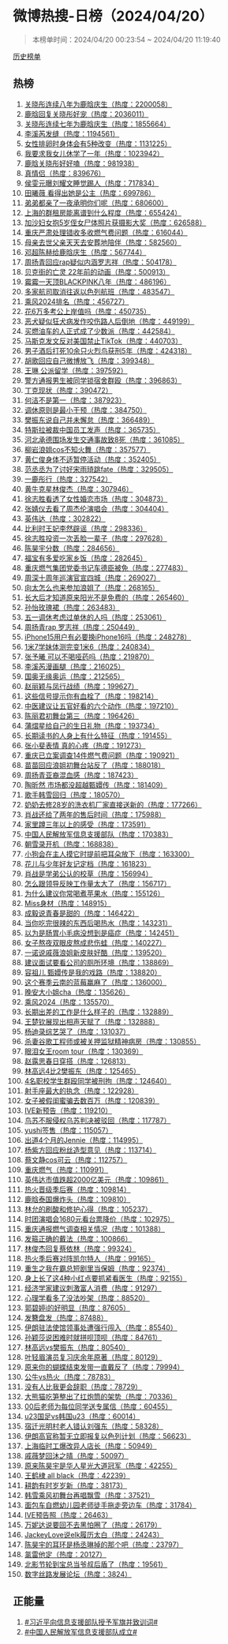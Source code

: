 <h1>
微博热搜-日榜（2024/04/20）
</h1>
<blockquote>
<p>
本榜单时间：2024/04/20 00:23:54 ~ 2024/04/20 11:19:40
</p>
</blockquote>
<p>
<a href="https://github.com/daifee/weibo-hot-search/tree/main/archives/daily">历史榜单</a>
</p>
<h2>
热榜
</h2>
<ol>

<li>
<a href="https://s.weibo.com/weibo?q=%23%E5%85%B3%E6%99%93%E5%BD%A4%E8%BF%9E%E7%BB%AD%E5%85%AB%E5%B9%B4%E4%B8%BA%E9%B9%BF%E6%99%97%E5%BA%86%E7%94%9F%23" target="weibo">
关晓彤连续八年为鹿晗庆生（热度：2200058）
</a>
</li>

<li>
<a href="https://s.weibo.com/weibo?q=%23%E9%B9%BF%E6%99%97%E5%9B%9E%E5%A4%8D%E5%85%B3%E6%99%93%E5%BD%A4%E5%A5%BD%E5%AE%A0%23" target="weibo">
鹿晗回复关晓彤好宠（热度：2036011）
</a>
</li>

<li>
<a href="https://s.weibo.com/weibo?q=%23%E5%85%B3%E6%99%93%E5%BD%A4%E8%BF%9E%E7%BB%AD%E4%B8%83%E5%B9%B4%E4%B8%BA%E9%B9%BF%E6%99%97%E5%BA%86%E7%94%9F%23" target="weibo">
关晓彤连续七年为鹿晗庆生（热度：1855664）
</a>
</li>

<li>
<a href="https://s.weibo.com/weibo?q=%23%E6%9D%8E%E6%BA%AA%E8%8A%AE%E5%8F%91%E7%BC%9D%23" target="weibo">
李溪芮发缝（热度：1194561）
</a>
</li>

<li>
<a href="https://s.weibo.com/weibo?q=%23%E5%A5%B3%E6%80%A7%E6%8E%92%E5%8D%B5%E6%97%B6%E8%BA%AB%E4%BD%93%E4%BC%9A%E6%9C%895%E7%A7%8D%E6%94%B9%E5%8F%98%23" target="weibo">
女性排卵时身体会有5种改变（热度：1131225）
</a>
</li>

<li>
<a href="https://s.weibo.com/weibo?q=%23%E6%88%91%E8%A6%81%E6%B1%82%E6%88%91%E5%A5%B3%E5%84%BF%E4%BC%91%E5%AD%A6%E4%BA%86%E4%B8%80%E5%B9%B4%23" target="weibo">
我要求我女儿休学了一年（热度：1023942）
</a>
</li>

<li>
<a href="https://s.weibo.com/weibo?q=%23%E9%B9%BF%E6%99%97%E5%85%B3%E6%99%93%E5%BD%A4%E5%A5%BD%E5%A5%BD%E5%97%91%23" target="weibo">
鹿晗关晓彤好好嗑（热度：981938）
</a>
</li>

<li>
<a href="https://s.weibo.com/weibo?q=%23%E7%9C%9F%E6%83%85%E4%BE%A3%23" target="weibo">
真情侣（热度：839676）
</a>
</li>

<li>
<a href="https://s.weibo.com/weibo?q=%23%E4%BE%AF%E9%9B%AF%E5%85%83%E6%9B%9D%E5%88%98%E8%80%80%E6%96%87%E7%9D%A1%E8%A7%89%E8%B8%A2%E4%BA%BA%23" target="weibo">
侯雯元曝刘耀文睡觉踢人（热度：717834）
</a>
</li>

<li>
<a href="https://s.weibo.com/weibo?q=%23%E7%94%B0%E6%9B%A6%E8%96%87%20%E7%9C%8B%E5%BE%97%E5%87%BA%E5%A5%B9%E6%98%AF%E5%85%AC%E4%B8%BB%23" target="weibo">
田曦薇 看得出她是公主（热度：699786）
</a>
</li>

<li>
<a href="https://s.weibo.com/weibo?q=%23%E5%BC%9F%E5%BC%9F%E9%83%BD%E4%BA%B2%E4%BA%86%E4%B8%80%E5%A4%9C%E6%89%BF%E6%98%8E%E4%BD%A0%E4%BB%AC%E5%91%A2%23" target="weibo">
弟弟都亲了一夜承明你们呢（热度：680600）
</a>
</li>

<li>
<a href="https://s.weibo.com/weibo?q=%23%E4%B8%8A%E6%B5%B7%E7%9A%84%E7%BE%A4%E7%A7%9F%E6%88%BF%E8%83%BD%E7%A6%BB%E8%B0%B1%E5%88%B0%E4%BB%80%E4%B9%88%E7%A8%8B%E5%BA%A6%23" target="weibo">
上海的群租房能离谱到什么程度（热度：655424）
</a>
</li>

<li>
<a href="https://s.weibo.com/weibo?q=%23%E5%8A%A0%E6%B2%99%E5%A6%87%E5%A5%B3%E6%8A%B15%E5%B2%81%E4%BE%84%E5%A5%B3%E5%B0%B8%E4%BD%93%E7%85%A7%E7%89%87%E8%8E%B7%E6%91%84%E5%BD%B1%E5%A4%A7%E5%A5%96%23" target="weibo">
加沙妇女抱5岁侄女尸体照片获摄影大奖（热度：626588）
</a>
</li>

<li>
<a href="https://s.weibo.com/weibo?q=%23%E9%87%8D%E5%BA%86%E4%B8%A5%E8%82%83%E5%A4%84%E7%90%86%E9%94%99%E6%94%B6%E5%A4%9A%E6%94%B6%E7%87%83%E6%B0%94%E8%B4%B9%E9%97%AE%E9%A2%98%23" target="weibo">
重庆严肃处理错收多收燃气费问题（热度：616044）
</a>
</li>

<li>
<a href="https://s.weibo.com/weibo?q=%23%E6%AF%8D%E4%BA%B2%E5%8E%BB%E4%B8%96%E7%88%B6%E4%BA%B2%E5%A4%A9%E5%A4%A9%E5%8E%BB%E5%AE%89%E8%91%AC%E5%9C%B0%E9%99%AA%E4%BC%B4%23" target="weibo">
母亲去世父亲天天去安葬地陪伴（热度：582560）
</a>
</li>

<li>
<a href="https://s.weibo.com/weibo?q=%23%E9%82%93%E8%B6%85%E9%99%88%E8%B5%AB%E7%BB%99%E9%B9%BF%E6%99%97%E5%BA%86%E7%94%9F%23" target="weibo">
邓超陈赫给鹿晗庆生（热度：567744）
</a>
</li>

<li>
<a href="https://s.weibo.com/weibo?q=%23%E5%91%A8%E6%89%AC%E9%9D%92%E5%9B%9E%E5%BA%94rap%E7%96%91%E4%BC%BC%E5%86%85%E6%B6%B5%E7%BD%97%E5%BF%97%E7%A5%A5%23" target="weibo">
周扬青回应rap疑似内涵罗志祥（热度：504178）
</a>
</li>

<li>
<a href="https://s.weibo.com/weibo?q=%23%E8%B4%9D%E5%85%8B%E8%A1%97%E7%9A%84%E4%BA%A1%E7%81%B5%2022%E5%B9%B4%E5%89%8D%E7%9A%84%E5%8A%A8%E7%94%BB%23" target="weibo">
贝克街的亡灵 22年前的动画（热度：500913）
</a>
</li>

<li>
<a href="https://s.weibo.com/weibo?q=%23%E9%9C%89%E9%9C%89%E4%B8%80%E5%A4%A9%E9%A1%B6BLACKPINK%E5%85%AB%E5%B9%B4%23" target="weibo">
霉霉一天顶BLACKPINK八年（热度：486196）
</a>
</li>

<li>
<a href="https://s.weibo.com/weibo?q=%23%E5%A4%9A%E5%AE%B6%E8%88%AA%E5%8F%B8%E5%8F%96%E6%B6%88%E5%BE%80%E8%BF%94%E4%BB%A5%E8%89%B2%E5%88%97%E8%88%AA%E7%8F%AD%23" target="weibo">
多家航司取消往返以色列航班（热度：483547）
</a>
</li>

<li>
<a href="https://s.weibo.com/weibo?q=%23%E4%B9%98%E9%A3%8E2024%E6%8E%92%E5%90%8D%23" target="weibo">
乘风2024排名（热度：456727）
</a>
</li>

<li>
<a href="https://s.weibo.com/weibo?q=%23%E8%8A%B16%E4%B8%87%E5%A4%9A%E8%80%83%E5%85%AC%E4%B8%8A%E5%B2%B8%E5%80%BC%E5%90%97%23" target="weibo">
花6万多考公上岸值吗（热度：450735）
</a>
</li>

<li>
<a href="https://s.weibo.com/weibo?q=%23%E6%81%B6%E7%8A%AC%E7%96%91%E4%BC%BC%E7%8B%82%E7%8A%AC%E7%97%85%E5%8F%91%E4%BD%9C%E5%92%AC%E4%BC%A4%E8%B7%AF%E4%BA%BA%E5%90%8E%E5%80%92%E5%9C%B0%23" target="weibo">
恶犬疑似狂犬病发作咬伤路人后倒地（热度：449199）
</a>
</li>

<li>
<a href="https://s.weibo.com/weibo?q=%23%E4%B9%B0%E7%87%83%E6%B2%B9%E8%BD%A6%E7%9A%84%E4%BA%BA%E6%AD%A3%E5%BC%8F%E6%88%90%E4%BA%86%E5%B0%91%E6%95%B0%E6%B4%BE%23" target="weibo">
买燃油车的人正式成了少数派（热度：442584）
</a>
</li>

<li>
<a href="https://s.weibo.com/weibo?q=%23%E9%A9%AC%E6%96%AF%E5%85%8B%E5%8F%91%E6%96%87%E5%8F%8D%E5%AF%B9%E7%BE%8E%E5%9B%BD%E7%A6%81%E6%AD%A2TikTok%23" target="weibo">
马斯克发文反对美国禁止TikTok（热度：440703）
</a>
</li>

<li>
<a href="https://s.weibo.com/weibo?q=%23%E7%94%B7%E5%AD%90%E9%85%92%E5%90%8E%E6%89%93%E6%AD%BB10%E4%BD%99%E5%8F%AA%E7%81%AB%E7%83%88%E9%B8%9F%E8%8E%B7%E5%88%915%E5%B9%B4%23" target="weibo">
男子酒后打死10余只火烈鸟获刑5年（热度：424318）
</a>
</li>

<li>
<a href="https://s.weibo.com/weibo?q=%23%E8%83%A1%E6%AD%8C%E5%9B%9E%E5%BA%94%E8%87%AA%E5%B7%B1%E5%BE%AE%E5%8D%9A%E6%94%BE%E9%A3%9E%23" target="weibo">
胡歌回应自己微博放飞（热度：399348）
</a>
</li>

<li>
<a href="https://s.weibo.com/weibo?q=%23%E7%8E%8B%E7%90%B3%20%E5%85%AC%E6%B4%BE%E7%95%99%E5%AD%A6%23" target="weibo">
王琳 公派留学（热度：397592）
</a>
</li>

<li>
<a href="https://s.weibo.com/weibo?q=%23%E8%AD%A6%E6%96%B9%E9%80%9A%E6%8A%A5%E7%94%B7%E7%94%9F%E8%A2%AB%E5%90%8C%E5%AD%A6%E9%94%81%E5%AE%BF%E8%88%8D%E7%BE%A4%E6%AE%B4%23" target="weibo">
警方通报男生被同学锁宿舍群殴（热度：396863）
</a>
</li>

<li>
<a href="https://s.weibo.com/weibo?q=%23%E4%B8%81%E5%85%8B%E7%8E%B0%E7%8A%B6%23" target="weibo">
丁克现状（热度：390472）
</a>
</li>

<li>
<a href="https://s.weibo.com/weibo?q=%23%E4%BD%95%E6%B4%81%E4%B8%8D%E6%98%AF%E7%AC%AC%E4%B8%80%23" target="weibo">
何洁不是第一（热度：387923）
</a>
</li>

<li>
<a href="https://s.weibo.com/weibo?q=%23%E8%B0%83%E4%BC%91%E5%8E%9F%E5%88%99%E6%98%AF%E6%9C%80%E5%B0%8F%E5%B9%B2%E9%A2%84%23" target="weibo">
调休原则是最小干预（热度：384750）
</a>
</li>

<li>
<a href="https://s.weibo.com/weibo?q=%23%E6%A8%8A%E6%8C%AF%E4%B8%9C%E8%AF%B4%E8%87%AA%E5%B7%B1%E5%B9%B6%E6%9C%AA%E6%87%88%E6%80%A0%23" target="weibo">
樊振东说自己并未懈怠（热度：366489）
</a>
</li>

<li>
<a href="https://s.weibo.com/weibo?q=%23%E7%89%B9%E6%96%AF%E6%8B%89%E8%A2%AB%E8%A3%81%E4%B8%AD%E5%9B%BD%E5%91%98%E5%B7%A5%E5%8F%91%E5%A3%B0%23" target="weibo">
特斯拉被裁中国员工发声（热度：365735）
</a>
</li>

<li>
<a href="https://s.weibo.com/weibo?q=%23%E6%B2%B3%E5%8C%97%E6%89%BF%E5%BE%B7%E5%9B%B4%E5%9C%BA%E5%8F%91%E7%94%9F%E4%BA%A4%E9%80%9A%E4%BA%8B%E6%95%85%E8%87%B48%E6%AD%BB%23" target="weibo">
河北承德围场发生交通事故致8死（热度：361085）
</a>
</li>

<li>
<a href="https://s.weibo.com/weibo?q=%23%E6%9F%B3%E5%B2%A9%E6%B5%AA%E5%A7%90cos%E4%B8%8D%E7%9F%A5%E7%81%AB%E8%88%9E%23" target="weibo">
柳岩浪姐cos不知火舞（热度：357577）
</a>
</li>

<li>
<a href="https://s.weibo.com/weibo?q=%23%E9%BB%84%E4%BB%81%E4%BF%8A%E8%BA%AB%E4%BD%93%E4%B8%8D%E9%80%82%E6%9A%82%E5%81%9C%E6%B4%BB%E5%8A%A8%23" target="weibo">
黄仁俊身体不适暂停活动（热度：352405）
</a>
</li>

<li>
<a href="https://s.weibo.com/weibo?q=%23%E8%8C%83%E4%B8%9E%E4%B8%9E%E4%B8%BA%E4%BA%86%E8%AE%A8%E5%A5%BD%E5%AE%8B%E9%9B%A8%E7%90%A6%E8%B7%B3fate%23" target="weibo">
范丞丞为了讨好宋雨琦跳fate（热度：329505）
</a>
</li>

<li>
<a href="https://s.weibo.com/weibo?q=%23%E4%B8%80%E9%B9%BF%E5%BD%A4%E8%A1%8C%23" target="weibo">
一鹿彤行（热度：327542）
</a>
</li>

<li>
<a href="https://s.weibo.com/weibo?q=%23%E9%BB%84%E7%89%9B%E5%85%8B%E6%98%9F%E6%9E%97%E4%BF%8A%E6%9D%B0%23" target="weibo">
黄牛克星林俊杰（热度：307946）
</a>
</li>

<li>
<a href="https://s.weibo.com/weibo?q=%23%E5%BE%90%E5%BF%97%E8%83%9C%E7%9C%8B%E9%80%8F%E4%BA%86%E5%A5%B3%E6%80%A7%E5%A9%9A%E6%81%8B%E5%B8%82%E5%9C%BA%23" target="weibo">
徐志胜看透了女性婚恋市场（热度：304873）
</a>
</li>

<li>
<a href="https://s.weibo.com/weibo?q=%23%E5%BC%A0%E5%A9%A7%E4%BB%AA%E5%8E%BB%E7%9C%8B%E4%BA%86%E5%91%A8%E6%9D%B0%E4%BC%A6%E6%BC%94%E5%94%B1%E4%BC%9A%23" target="weibo">
张婧仪去看了周杰伦演唱会（热度：304404）
</a>
</li>

<li>
<a href="https://s.weibo.com/weibo?q=%23%E8%8B%B1%E4%BC%9F%E8%BE%BE%23" target="weibo">
英伟达（热度：302822）
</a>
</li>

<li>
<a href="https://s.weibo.com/weibo?q=%23%E6%AF%94%E5%88%A9%E6%97%B6%E7%8E%8B%E5%A6%83%E6%9D%8E%E7%84%B6%E8%BE%9F%E8%B0%A3%23" target="weibo">
比利时王妃李然辟谣（热度：298336）
</a>
</li>

<li>
<a href="https://s.weibo.com/weibo?q=%23%E5%BE%90%E5%BF%97%E8%83%9C%E6%8A%95%E8%B5%84%E4%B8%80%E6%AC%A1%E4%B8%A2%E8%84%B8%E4%B8%80%E8%BE%88%E5%AD%90%23" target="weibo">
徐志胜投资一次丢脸一辈子（热度：297628）
</a>
</li>

<li>
<a href="https://s.weibo.com/weibo?q=%23%E9%99%88%E6%98%8A%E5%AE%87%E5%88%86%E6%95%B0%23" target="weibo">
陈昊宇分数（热度：284656）
</a>
</li>

<li>
<a href="https://s.weibo.com/weibo?q=%23%E7%A6%8F%E5%AE%9D%E6%9C%89%E5%A4%9A%E7%88%B1%E5%90%83%E5%AE%B6%E4%B9%A1%E9%A5%AD%23" target="weibo">
福宝有多爱吃家乡饭（热度：282645）
</a>
</li>

<li>
<a href="https://s.weibo.com/weibo?q=%23%E9%87%8D%E5%BA%86%E7%87%83%E6%B0%94%E9%9B%86%E5%9B%A2%E5%85%9A%E5%A7%94%E4%B9%A6%E8%AE%B0%E8%BD%A6%E5%BE%B7%E8%87%A3%E8%A2%AB%E5%85%8D%23" target="weibo">
重庆燃气集团党委书记车德臣被免（热度：277483）
</a>
</li>

<li>
<a href="https://s.weibo.com/weibo?q=%23%E5%91%A8%E6%B7%B1%E5%8D%81%E5%91%A8%E5%B9%B4%E5%B7%A1%E6%BC%94%E5%AE%98%E5%AE%A3%E5%9B%9B%E5%9F%8E%23" target="weibo">
周深十周年巡演官宣四城（热度：269027）
</a>
</li>

<li>
<a href="https://s.weibo.com/weibo?q=%23%E5%90%91%E5%A4%AA%E6%80%8E%E4%B9%88%E4%B9%9F%E6%9D%A5%E5%8F%82%E5%8A%A0%E6%B5%AA%E5%A7%90%E4%BA%86%23" target="weibo">
向太怎么也来参加浪姐了（热度：268165）
</a>
</li>

<li>
<a href="https://s.weibo.com/weibo?q=%23%E9%95%BF%E5%A4%A7%E5%90%8E%E6%89%8D%E7%9F%A5%E9%81%93%E5%8E%9F%E6%9D%A5%E9%98%B3%E5%85%89%E4%B8%8D%E6%98%AF%E5%85%8D%E8%B4%B9%E7%9A%84%23" target="weibo">
长大后才知道原来阳光不是免费的（热度：265460）
</a>
</li>

<li>
<a href="https://s.weibo.com/weibo?q=%23%E5%AD%99%E6%80%A1%E7%8E%AB%E7%91%B0%E8%A3%99%23" target="weibo">
孙怡玫瑰裙（热度：263483）
</a>
</li>

<li>
<a href="https://s.weibo.com/weibo?q=%23%E4%BA%94%E4%B8%80%E8%B0%83%E4%BC%91%E8%80%83%E8%99%91%E8%BF%87%E5%8D%95%E4%BC%91%E7%9A%84%E4%BA%BA%E5%90%97%23" target="weibo">
五一调休考虑过单休的人吗（热度：253061）
</a>
</li>

<li>
<a href="https://s.weibo.com/weibo?q=%23%E5%91%A8%E6%89%AC%E9%9D%92rap%20%E7%BD%97%E5%BF%97%E7%A5%A5%23" target="weibo">
周扬青rap 罗志祥（热度：250449）
</a>
</li>

<li>
<a href="https://s.weibo.com/weibo?q=%23iPhone15%E7%94%A8%E6%88%B7%E6%9C%89%E5%BF%85%E8%A6%81%E6%8D%A2iPhone16%E5%90%97%23" target="weibo">
iPhone15用户有必要换iPhone16吗（热度：248278）
</a>
</li>

<li>
<a href="https://s.weibo.com/weibo?q=%231%E7%B1%B37%E5%AD%A6%E5%A6%B9%E4%BD%93%E6%B5%8B%E5%AE%8C%E5%8F%981%E7%B1%B36%23" target="weibo">
1米7学妹体测完变1米6（热度：240834）
</a>
</li>

<li>
<a href="https://s.weibo.com/weibo?q=%23%E5%BC%A0%E4%BA%88%E6%9B%A6%20%E5%8F%AF%E4%BB%A5%E4%B8%8D%E5%96%9D%E5%93%91%E8%8D%AF%E5%90%97%23" target="weibo">
张予曦 可以不喝哑药吗（热度：219870）
</a>
</li>

<li>
<a href="https://s.weibo.com/weibo?q=%23%E6%9D%8E%E6%BA%AA%E8%8A%AE%E6%BC%AB%E7%94%BB%E8%85%BF%23" target="weibo">
李溪芮漫画腿（热度：216025）
</a>
</li>

<li>
<a href="https://s.weibo.com/weibo?q=%23%E5%9B%BD%E5%A5%A5%E6%97%A0%E7%BC%98%E5%A5%A5%E8%BF%90%23" target="weibo">
国奥无缘奥运（热度：212565）
</a>
</li>

<li>
<a href="https://s.weibo.com/weibo?q=%23%E8%B5%B5%E4%B8%BD%E9%A2%96%E4%B8%8E%E5%87%A4%E8%A1%8C%E6%88%98%E7%BB%A9%23" target="weibo">
赵丽颖与凤行战绩（热度：199627）
</a>
</li>

<li>
<a href="https://s.weibo.com/weibo?q=%23%E8%BF%99%E4%BA%9B%E4%BF%A1%E5%8F%B7%E6%8F%90%E7%A4%BA%E4%BD%A0%E6%9C%89%E8%A1%80%E6%A0%93%E4%BA%86%23" target="weibo">
这些信号提示你有血栓了（热度：198214）
</a>
</li>

<li>
<a href="https://s.weibo.com/weibo?q=%23%E4%B8%AD%E5%8C%BB%E5%BB%BA%E8%AE%AE%E8%AE%A9%E4%BA%94%E5%AE%98%E5%A5%BD%E7%9C%8B%E7%9A%84%E5%85%AD%E4%B8%AA%E5%8A%A8%E4%BD%9C%23" target="weibo">
中医建议让五官好看的六个动作（热度：197210）
</a>
</li>

<li>
<a href="https://s.weibo.com/weibo?q=%23%E9%99%88%E4%B8%BD%E5%90%9B%E5%88%9D%E8%88%9E%E5%8F%B0%E7%AC%AC%E4%B8%89%23" target="weibo">
陈丽君初舞台第三（热度：196426）
</a>
</li>

<li>
<a href="https://s.weibo.com/weibo?q=%23%E8%92%B2%E7%86%A0%E6%98%9F%E7%BB%99%E8%87%AA%E5%B7%B1%E7%9A%84%E7%94%9F%E6%97%A5%E7%A4%BC%E7%89%A9%23" target="weibo">
蒲熠星给自己的生日礼物（热度：193734）
</a>
</li>

<li>
<a href="https://s.weibo.com/weibo?q=%23%E9%95%BF%E6%9C%9F%E8%AF%BB%E4%B9%A6%E7%9A%84%E4%BA%BA%E8%BA%AB%E4%B8%8A%E6%9C%89%E4%BB%80%E4%B9%88%E7%89%B9%E5%BE%81%23" target="weibo">
长期读书的人身上有什么特征（热度：191455）
</a>
</li>

<li>
<a href="https://s.weibo.com/weibo?q=%23%E5%BC%A0%E5%B0%8F%E6%96%90%E8%A1%A8%E6%83%85%20%E7%9C%9F%E7%9A%84%E5%BF%83%E7%96%BC%23" target="weibo">
张小斐表情 真的心疼（热度：191273）
</a>
</li>

<li>
<a href="https://s.weibo.com/weibo?q=%23%E9%87%8D%E5%BA%86%E5%B7%B2%E7%AB%8B%E6%A1%88%E8%B0%83%E6%9F%A514%E4%BB%B6%E7%87%83%E6%B0%94%E8%B4%B9%E9%97%AE%E9%A2%98%23" target="weibo">
重庆已立案调查14件燃气费问题（热度：190921）
</a>
</li>

<li>
<a href="https://s.weibo.com/weibo?q=%23%E8%8B%97%E8%8B%97%E5%9B%9E%E5%BA%94%E6%B5%AA%E5%A7%90%E5%88%9D%E8%88%9E%E5%8F%B0%E7%AB%99%E5%8F%8D%E4%BA%86%23" target="weibo">
苗苗回应浪姐初舞台站反了（热度：188018）
</a>
</li>

<li>
<a href="https://s.weibo.com/weibo?q=%23%E5%91%A8%E6%89%AC%E9%9D%92%E4%BA%9A%E8%A3%94%E6%B7%B7%E8%A1%80%E6%84%9F%23" target="weibo">
周扬青亚裔混血感（热度：187423）
</a>
</li>

<li>
<a href="https://s.weibo.com/weibo?q=%23%E9%99%B6%E6%98%95%E7%84%B6%20%E5%B8%82%E5%9C%BA%E9%83%BD%E6%B2%A1%E8%B6%85%E8%B6%8A%E7%94%84%E5%AC%9B%E4%BC%A0%23" target="weibo">
陶昕然 市场都没超越甄嬛传（热度：181409）
</a>
</li>

<li>
<a href="https://s.weibo.com/weibo?q=%23%E6%AD%8C%E6%89%8B%E9%9F%A9%E9%9B%AA%E5%9B%9E%E5%BD%92%23" target="weibo">
歌手韩雪回归（热度：180570）
</a>
</li>

<li>
<a href="https://s.weibo.com/weibo?q=%23%E5%A5%B6%E5%A5%B6%E5%8E%BB%E4%BF%AE28%E5%B2%81%E7%9A%84%E6%B4%97%E8%A1%A3%E6%9C%BA%E5%8E%82%E5%AE%B6%E7%9B%B4%E6%8E%A5%E9%80%81%E6%96%B0%E7%9A%84%23" target="weibo">
奶奶去修28岁的洗衣机厂家直接送新的（热度：177266）
</a>
</li>

<li>
<a href="https://s.weibo.com/weibo?q=%23%E8%82%96%E6%88%98%E8%BF%98%E7%BB%99%E4%BA%86%E4%B8%A4%E5%B9%B4%E7%9A%84%E5%94%AE%E5%90%8E%E6%97%B6%E9%97%B4%23" target="weibo">
肖战还给了两年的售后时间（热度：175988）
</a>
</li>

<li>
<a href="https://s.weibo.com/weibo?q=%23%E5%AE%B6%E9%87%8C%E8%B9%B2%E4%B8%89%E5%B9%B4%E4%BB%A5%E4%B8%8A%E7%9A%84%E6%84%9F%E5%8F%97%23" target="weibo">
家里蹲三年以上的感受（热度：173591）
</a>
</li>

<li>
<a href="https://s.weibo.com/weibo?q=%23%E4%B8%AD%E5%9B%BD%E4%BA%BA%E6%B0%91%E8%A7%A3%E6%94%BE%E5%86%9B%E4%BF%A1%E6%81%AF%E6%94%AF%E6%8F%B4%E9%83%A8%E9%98%9F%23" target="weibo">
中国人民解放军信息支援部队（热度：170383）
</a>
</li>

<li>
<a href="https://s.weibo.com/weibo?q=%23%E6%9C%9D%E9%9B%AA%E5%BD%95%E5%BC%80%E6%9C%BA%23" target="weibo">
朝雪录开机（热度：168838）
</a>
</li>

<li>
<a href="https://s.weibo.com/weibo?q=%23%E5%B0%8F%E7%8B%97%E4%BC%9A%E5%9C%A8%E4%B8%BB%E4%BA%BA%E6%91%B8%E5%AE%83%E6%97%B6%E6%8F%90%E5%89%8D%E6%8A%8A%E8%80%B3%E6%9C%B5%E6%94%BE%E4%B8%8B%23" target="weibo">
小狗会在主人摸它时提前把耳朵放下（热度：163300）
</a>
</li>

<li>
<a href="https://s.weibo.com/weibo?q=%23%E8%8A%B1%E5%84%BF%E4%B8%8E%E5%B0%91%E5%B9%B4%E5%A5%BD%E5%8F%8B%E8%AE%B0%E5%AE%9A%E6%A1%A3%23" target="weibo">
花儿与少年好友记定档（热度：161823）
</a>
</li>

<li>
<a href="https://s.weibo.com/weibo?q=%23%E8%82%96%E6%88%98%E6%98%AF%E5%AD%A6%E5%BC%9F%E5%85%AC%E8%AE%A4%E7%9A%84%E6%A0%A1%E8%8D%89%23" target="weibo">
肖战是学弟公认的校草（热度：156994）
</a>
</li>

<li>
<a href="https://s.weibo.com/weibo?q=%23%E6%80%8E%E4%B9%88%E8%B7%9F%E9%A2%86%E5%AF%BC%E5%8F%8D%E6%98%A0%E5%B7%A5%E4%BD%9C%E9%87%8F%E5%A4%AA%E5%A4%A7%E4%BA%86%23" target="weibo">
怎么跟领导反映工作量太大了（热度：156717）
</a>
</li>

<li>
<a href="https://s.weibo.com/weibo?q=%23%E4%B8%BA%E4%BB%80%E4%B9%88%E5%BB%BA%E8%AE%AE%E4%BD%A0%E5%B8%B8%E5%96%9D%E7%85%AE%E8%8B%B9%E6%9E%9C%E6%B0%B4%23" target="weibo">
为什么建议你常喝煮苹果水（热度：155126）
</a>
</li>

<li>
<a href="https://s.weibo.com/weibo?q=%23Miss%E8%BA%AB%E6%9D%90%23" target="weibo">
Miss身材（热度：148915）
</a>
</li>

<li>
<a href="https://s.weibo.com/weibo?q=%23%E6%88%90%E6%AF%85%E8%AF%B4%E9%9D%92%E6%98%A5%E6%98%AF%E7%94%9C%E7%9A%84%23" target="weibo">
成毅说青春是甜的（热度：146422）
</a>
</li>

<li>
<a href="https://s.weibo.com/weibo?q=%23%E5%BD%93%E4%BD%A0%E5%90%83%E5%AE%8C%E5%BE%88%E8%BE%A3%E7%9A%84%E4%B8%9C%E8%A5%BF%E5%90%8E%E5%96%9D%E7%83%AD%E6%B0%B4%23" target="weibo">
当你吃完很辣的东西后喝热水（热度：143231）
</a>
</li>

<li>
<a href="https://s.weibo.com/weibo?q=%23%E4%BB%A5%E4%B8%BA%E6%98%AF%E8%82%A0%E8%83%83%E5%B0%8F%E6%AF%9B%E7%97%85%E6%B2%A1%E6%83%B3%E5%88%B0%E6%98%AF%E7%99%8C%E7%97%87%23" target="weibo">
以为是肠胃小毛病没想到是癌症（热度：142451）
</a>
</li>

<li>
<a href="https://s.weibo.com/weibo?q=%23%E5%A5%B3%E5%AD%90%E7%86%AC%E5%A4%9C%E5%8F%8C%E7%9C%BC%E7%9A%AE%E7%86%AC%E6%88%90%E6%82%B2%E4%BC%A4%E8%9B%99%23" target="weibo">
女子熬夜双眼皮熬成悲伤蛙（热度：140227）
</a>
</li>

<li>
<a href="https://s.weibo.com/weibo?q=%23%E4%B8%80%E8%AF%BA%E8%AF%B4%E6%88%9A%E8%96%87%E6%B5%AA%E5%A7%90%E6%96%B0%E7%9A%AE%E8%82%A4%E5%A5%BD%E9%85%B7%23" target="weibo">
一诺说戚薇浪姐新皮肤好酷（热度：139520）
</a>
</li>

<li>
<a href="https://s.weibo.com/weibo?q=%23%E5%BB%BA%E8%AE%AE%E9%9D%A2%E8%AF%95%E8%A6%81%E7%9C%8B%E5%85%AC%E5%8F%B8%E7%9A%84%E5%8E%95%E6%89%80%E7%8E%AF%E5%A2%83%23" target="weibo">
建议面试要看公司的厕所环境（热度：138869）
</a>
</li>

<li>
<a href="https://s.weibo.com/weibo?q=%23%E5%AE%B9%E7%A5%96%E5%84%BF%20%E7%94%84%E5%AC%9B%E4%BC%A0%E6%98%AF%E6%88%91%E7%9A%84%E6%88%8F%E8%B7%AF%23" target="weibo">
容祖儿 甄嬛传是我的戏路（热度：138820）
</a>
</li>

<li>
<a href="https://s.weibo.com/weibo?q=%23%E8%BF%99%E4%B8%AA%E8%B5%9B%E5%AD%A3%E4%BA%91%E5%8D%97%E7%9A%84%E8%93%9D%E8%8E%93%E8%B5%A2%E9%BA%BB%E4%BA%86%23" target="weibo">
这个赛季云南的蓝莓赢麻了（热度：136000）
</a>
</li>

<li>
<a href="https://s.weibo.com/weibo?q=%23%E6%99%9A%E5%AE%89%E5%A4%A7%E5%B0%8F%E5%A7%90cha%23" target="weibo">
晚安大小姐cha（热度：135626）
</a>
</li>

<li>
<a href="https://s.weibo.com/weibo?q=%23%E4%B9%98%E9%A3%8E2024%23" target="weibo">
乘风2024（热度：135570）
</a>
</li>

<li>
<a href="https://s.weibo.com/weibo?q=%23%E9%95%BF%E6%9C%9F%E5%87%BA%E5%B7%AE%E7%9A%84%E5%B7%A5%E4%BD%9C%E6%98%AF%E4%BB%80%E4%B9%88%E6%A0%B7%E5%AD%90%E7%9A%84%23" target="weibo">
长期出差的工作是什么样子的（热度：132889）
</a>
</li>

<li>
<a href="https://s.weibo.com/weibo?q=%23%E7%8E%8B%E6%A5%9A%E9%92%A6%E5%B1%95%E7%8E%B0%E5%87%BA%E7%9B%B8%E5%A3%B0%E5%A4%A9%E8%B5%8B%E4%BA%86%23" target="weibo">
王楚钦展现出相声天赋了（热度：132888）
</a>
</li>

<li>
<a href="https://s.weibo.com/weibo?q=%23%E6%9D%A8%E8%BF%AA%E5%BD%95%E7%BB%BC%E8%89%BA%E5%93%AD%E4%BA%86%23" target="weibo">
杨迪录综艺哭了（热度：131037）
</a>
</li>

<li>
<a href="https://s.weibo.com/weibo?q=%23%E6%9D%80%E5%A6%BB%E8%B0%B7%E6%AD%8C%E5%B7%A5%E7%A8%8B%E5%B8%88%E6%88%96%E8%A2%AB%E5%85%B3%E6%8A%BC%E7%9B%91%E7%8B%B1%E7%B2%BE%E7%A5%9E%E7%97%85%E6%88%BF%23" target="weibo">
杀妻谷歌工程师或被关押监狱精神病房（热度：130855）
</a>
</li>

<li>
<a href="https://s.weibo.com/weibo?q=%23%E7%9C%BC%E6%B3%AA%E5%A5%B3%E7%8E%8Broom%20tour%23" target="weibo">
眼泪女王room tour（热度：130369）
</a>
</li>

<li>
<a href="https://s.weibo.com/weibo?q=%23%E8%B5%B5%E9%9C%B2%E6%80%9D%E6%98%A5%E6%97%A5%E7%A9%BF%E6%90%AD%23" target="weibo">
赵露思春日穿搭（热度：126813）
</a>
</li>

<li>
<a href="https://s.weibo.com/weibo?q=%23%E6%9E%97%E9%AB%98%E8%BF%9C4%E6%AF%942%E6%A8%8A%E6%8C%AF%E4%B8%9C%23" target="weibo">
林高远4比2樊振东（热度：125465）
</a>
</li>

<li>
<a href="https://s.weibo.com/weibo?q=%234%E5%90%8D%E8%81%8C%E6%A0%A1%E5%AD%A6%E7%94%9F%E7%BE%A4%E6%AE%B4%E5%90%8C%E5%AD%A6%E8%A2%AB%E5%88%91%E6%8B%98%23" target="weibo">
4名职校学生群殴同学被刑拘（热度：124640）
</a>
</li>

<li>
<a href="https://s.weibo.com/weibo?q=%23%E5%B0%84%E6%89%8B%E5%BA%A7%E6%9C%80%E5%A4%A7%E7%9A%84%E6%89%A7%E5%BF%B5%23" target="weibo">
射手座最大的执念（热度：122928）
</a>
</li>

<li>
<a href="https://s.weibo.com/weibo?q=%23%E5%A5%B3%E5%AD%90%E8%A2%AB%E5%81%87%E9%97%BA%E8%9C%9C%E9%AA%97%E5%8E%BB%E6%95%B0%E7%99%BE%E4%B8%87%23" target="weibo">
女子被假闺蜜骗去数百万（热度：120839）
</a>
</li>

<li>
<a href="https://s.weibo.com/weibo?q=%23IVE%E6%96%B0%E9%A2%84%E5%91%8A%23" target="weibo">
IVE新预告（热度：119210）
</a>
</li>

<li>
<a href="https://s.weibo.com/weibo?q=%23%E9%B8%9F%E8%8B%8F%E4%B8%8D%E6%9C%8D%E4%BE%B5%E6%9D%83%E4%B9%8C%E8%8B%8F%E5%88%A4%E5%86%B3%E8%A2%AB%E9%A9%B3%E5%9B%9E%23" target="weibo">
鸟苏不服侵权乌苏判决被驳回（热度：117787）
</a>
</li>

<li>
<a href="https://s.weibo.com/weibo?q=%23yushi%E7%AD%BE%E5%94%AE%23" target="weibo">
yushi签售（热度：115057）
</a>
</li>

<li>
<a href="https://s.weibo.com/weibo?q=%23%E5%87%BA%E9%81%934%E4%B8%AA%E6%9C%88%E7%9A%84Jennie%23" target="weibo">
出道4个月的Jennie（热度：114995）
</a>
</li>

<li>
<a href="https://s.weibo.com/weibo?q=%23%E6%9D%A8%E7%B4%AB%E6%96%B9%E5%9B%9E%E5%BA%94%E7%B2%89%E4%B8%9D%E9%80%A0%E5%9E%8B%E6%84%8F%E8%A7%81%23" target="weibo">
杨紫方回应粉丝造型意见（热度：113714）
</a>
</li>

<li>
<a href="https://s.weibo.com/weibo?q=%23%E8%94%A1%E6%96%87%E9%9D%99cos%E5%8F%AF%E4%BA%91%23" target="weibo">
蔡文静cos可云（热度：112757）
</a>
</li>

<li>
<a href="https://s.weibo.com/weibo?q=%23%E9%87%8D%E5%BA%86%E7%87%83%E6%B0%94%23" target="weibo">
重庆燃气（热度：110991）
</a>
</li>

<li>
<a href="https://s.weibo.com/weibo?q=%23%E8%8B%B1%E4%BC%9F%E8%BE%BE%E5%B8%82%E5%80%BC%E8%B7%8C%E8%B6%852000%E4%BA%BF%E7%BE%8E%E5%85%83%23" target="weibo">
英伟达市值跌超2000亿美元（热度：109861）
</a>
</li>

<li>
<a href="https://s.weibo.com/weibo?q=%23%E7%83%AD%E7%81%AB%E6%99%8B%E7%BA%A7%E5%AD%A3%E5%90%8E%E8%B5%9B%23" target="weibo">
热火晋级季后赛（热度：109814）
</a>
</li>

<li>
<a href="https://s.weibo.com/weibo?q=%23%E9%B9%BF%E6%99%97%E6%B3%B0%E5%9B%BD%E7%88%86%E7%82%B8%E5%A4%B4%23" target="weibo">
鹿晗泰国爆炸头（热度：109810）
</a>
</li>

<li>
<a href="https://s.weibo.com/weibo?q=%23%E6%9E%97%E5%85%81%E7%9A%84%E5%88%B7%E9%85%B8%E5%92%8C%E4%BF%AE%E6%8A%A4%E5%BF%83%E5%BE%97%23" target="weibo">
林允的刷酸和修护心得（热度：105237）
</a>
</li>

<li>
<a href="https://s.weibo.com/weibo?q=%23%E6%97%B6%E5%9B%A2%E6%BC%94%E5%94%B1%E4%BC%9A1680%E5%85%83%E7%9C%8B%E5%8F%B0%E7%A5%A8%E9%99%8D%E4%BB%B7%23" target="weibo">
时团演唱会1680元看台票降价（热度：102975）
</a>
</li>

<li>
<a href="https://s.weibo.com/weibo?q=%23%E9%87%8D%E5%BA%86%E9%80%9A%E6%8A%A5%E7%87%83%E6%B0%94%E8%B0%83%E6%9F%A5%E7%9B%B8%E5%85%B3%E6%83%85%E5%86%B5%23" target="weibo">
重庆通报燃气调查相关情况（热度：101388）
</a>
</li>

<li>
<a href="https://s.weibo.com/weibo?q=%23%E5%8F%91%E7%AE%8D%E6%AD%A3%E7%A1%AE%E7%9A%84%E6%88%B4%E6%B3%95%23" target="weibo">
发箍正确的戴法（热度：100866）
</a>
</li>

<li>
<a href="https://s.weibo.com/weibo?q=%23%E6%9E%97%E4%BF%8A%E6%9D%B0%E5%9B%9E%E5%A4%8D%E8%94%A1%E4%BE%9D%E6%9E%97%23" target="weibo">
林俊杰回复蔡依林（热度：99324）
</a>
</li>

<li>
<a href="https://s.weibo.com/weibo?q=%23%E7%83%AD%E7%81%AB%E5%AD%A3%E5%90%8E%E8%B5%9B%E5%AF%B9%E9%98%B5%E5%87%AF%E5%B0%94%E7%89%B9%E4%BA%BA%23" target="weibo">
热火季后赛对阵凯尔特人（热度：99165）
</a>
</li>

<li>
<a href="https://s.weibo.com/weibo?q=%23%E9%87%8D%E7%94%9F%E4%B9%8B%E6%88%91%E5%9C%A8%E9%9C%B8%E6%80%BB%E7%9F%AD%E5%89%A7%E9%87%8C%E5%BD%93%E4%BF%9D%E5%A7%86%23" target="weibo">
重生之我在霸总短剧里当保姆（热度：92374）
</a>
</li>

<li>
<a href="https://s.weibo.com/weibo?q=%23%E8%BA%AB%E4%B8%8A%E9%95%BF%E4%BA%86%E8%BF%994%E7%A7%8D%E5%B0%8F%E7%BA%A2%E7%82%B9%E8%A6%81%E6%8A%93%E7%B4%A7%E7%9C%8B%E5%8C%BB%E7%94%9F%23" target="weibo">
身上长了这4种小红点要抓紧看医生（热度：92155）
</a>
</li>

<li>
<a href="https://s.weibo.com/weibo?q=%23%E7%BB%8F%E6%B5%8E%E5%AD%A6%E5%AE%B6%E5%BB%BA%E8%AE%AE%E5%88%BA%E6%BF%80%E5%AF%8C%E4%BA%BA%E6%B6%88%E8%B4%B9%23" target="weibo">
经济学家建议刺激富人消费（热度：91297）
</a>
</li>

<li>
<a href="https://s.weibo.com/weibo?q=%23%E5%BF%83%E7%90%86%E5%AD%A6%E7%9C%8B%E5%A4%9A%E4%BA%86%E6%B2%A1%E6%B3%95%E5%90%B5%E6%9E%B6%23" target="weibo">
心理学看多了没法吵架（热度：88520）
</a>
</li>

<li>
<a href="https://s.weibo.com/weibo?q=%23%E9%83%AD%E7%A2%A7%E5%A9%B7i%E7%9A%84%E5%A5%BD%E6%98%8E%E6%98%BE%23" target="weibo">
郭碧婷i的好明显（热度：87605）
</a>
</li>

<li>
<a href="https://s.weibo.com/weibo?q=%23%E5%8F%91%E7%B0%AA%E7%9B%98%E5%8F%91%23" target="weibo">
发簪盘发（热度：87488）
</a>
</li>

<li>
<a href="https://s.weibo.com/weibo?q=%23%E4%BC%8A%E6%9C%97%E9%A9%BB%E6%B3%95%E4%BD%BF%E9%A6%86%E9%A2%86%E4%BA%8B%E5%A4%84%E9%81%AD%E5%BC%BA%E8%A1%8C%E9%97%AF%E5%85%A5%23" target="weibo">
伊朗驻法使馆领事处遭强行闯入（热度：85540）
</a>
</li>

<li>
<a href="https://s.weibo.com/weibo?q=%23%E5%AD%99%E9%A2%96%E8%8E%8E%E8%AF%B4%E5%9B%B0%E9%9A%BE%E6%97%B6%E5%B0%B1%E6%8B%BC%E5%91%97%E9%A1%B6%E5%91%97%23" target="weibo">
孙颖莎说困难时就拼呗顶呗（热度：84761）
</a>
</li>

<li>
<a href="https://s.weibo.com/weibo?q=%23%E6%9E%97%E9%AB%98%E8%BF%9Cvs%E6%A8%8A%E6%8C%AF%E4%B8%9C%23" target="weibo">
林高远vs樊振东（热度：80540）
</a>
</li>

<li>
<a href="https://s.weibo.com/weibo?q=%23%E5%8F%B6%E8%BD%BB%E7%9C%89%E6%BC%94%E5%91%98%E5%A4%8D%E4%B9%A0%E5%BA%86%E4%BD%99%E5%B9%B4%E5%8E%9F%E8%91%97%23" target="weibo">
叶轻眉演员复习庆余年原著（热度：80129）
</a>
</li>

<li>
<a href="https://s.weibo.com/weibo?q=%23%E5%8E%9F%E6%9D%A5%E4%BD%A0%E7%9A%84%E8%9D%B4%E8%9D%B6%E7%BB%93%E6%9D%9F%E5%8F%91%E5%B8%A6%E4%B8%80%E7%9B%B4%E6%88%B4%E5%8F%8D%E4%BA%86%23" target="weibo">
原来你的蝴蝶结束发带一直戴反了（热度：79994）
</a>
</li>

<li>
<a href="https://s.weibo.com/weibo?q=%23%E5%85%AC%E7%89%9Bvs%E7%83%AD%E7%81%AB%23" target="weibo">
公牛vs热火（热度：78783）
</a>
</li>

<li>
<a href="https://s.weibo.com/weibo?q=%23%E6%B2%A1%E6%9C%89%E4%BA%BA%E6%AF%94%E6%88%91%E6%9B%B4%E4%BC%9A%E8%BE%9E%E8%81%8C%23" target="weibo">
没有人比我更会辞职（热度：78729）
</a>
</li>

<li>
<a href="https://s.weibo.com/weibo?q=%23%E5%A4%A7%E7%86%8A%E7%8C%AB%E5%90%83%E7%AC%8B%E6%95%B4%E5%87%BA%E4%BA%86%E6%89%9B%E7%82%AE%E7%AD%92%E7%9A%84%E6%9E%B6%E5%8A%BF%23" target="weibo">
大熊猫吃笋整出了扛炮筒的架势（热度：70336）
</a>
</li>

<li>
<a href="https://s.weibo.com/weibo?q=%2300%E5%90%8E%E8%80%81%E5%B8%88%E4%B8%BA%E6%AF%8F%E4%BD%8D%E5%90%8C%E5%AD%A6%E9%80%81%E4%B8%93%E5%B1%9E%E4%BF%A1%23" target="weibo">
00后老师为每位同学送专属信（热度：60455）
</a>
</li>

<li>
<a href="https://s.weibo.com/weibo?q=%23u23%E5%9B%BD%E8%B6%B3vs%E9%9F%A9%E5%9B%BDu23%23" target="weibo">
u23国足vs韩国u23（热度：60014）
</a>
</li>

<li>
<a href="https://s.weibo.com/weibo?q=%23%E5%AE%BF%E8%BF%81%E5%85%89%E6%98%8E%E6%9D%91%E8%80%81%E4%BA%BA%E9%94%99%E8%AE%A4%E5%88%98%E5%BC%BA%E4%B8%9C%23" target="weibo">
宿迁光明村老人错认刘强东（热度：58328）
</a>
</li>

<li>
<a href="https://s.weibo.com/weibo?q=%23%E4%BC%8A%E6%9C%97%E9%AB%98%E5%AE%98%E7%A7%B0%E6%9A%82%E6%97%A0%E7%AB%8B%E5%8D%B3%E6%8A%A5%E5%A4%8D%E4%BB%A5%E8%89%B2%E5%88%97%E8%AE%A1%E5%88%92%23" target="weibo">
伊朗高官称暂无立即报复以色列计划（热度：56623）
</a>
</li>

<li>
<a href="https://s.weibo.com/weibo?q=%23%E4%B8%8A%E6%B5%B7%E4%B8%B4%E6%97%B6%E5%B7%A5%E7%88%86%E6%94%B9%E5%BC%82%E4%BA%BA%E5%BA%97%E9%95%BF%23" target="weibo">
上海临时工爆改异人店长（热度：50949）
</a>
</li>

<li>
<a href="https://s.weibo.com/weibo?q=%23%E6%88%9A%E8%96%87%E6%A2%A6%E5%9B%9E%E6%B2%90%E4%B9%8B%E6%99%B4%23" target="weibo">
戚薇梦回沐之晴（热度：50097）
</a>
</li>

<li>
<a href="https://s.weibo.com/weibo?q=%23%E5%8E%9F%E6%9D%A5%E9%99%88%E6%98%8A%E5%AE%87%E6%98%AF%E5%8D%8E%E4%BA%BA%E6%98%9F%E5%85%89%E5%A4%A7%E9%81%93%E5%86%A0%E5%86%9B%23" target="weibo">
原来陈昊宇是华人星光大道冠军（热度：42255）
</a>
</li>

<li>
<a href="https://s.weibo.com/weibo?q=%23%E7%8E%8B%E9%B9%A4%E6%A3%A3%20all%20black%23" target="weibo">
王鹤棣 all black（热度：42239）
</a>
</li>

<li>
<a href="https://s.weibo.com/weibo?q=%23%E8%80%95%E9%9F%B5%E6%9C%89%E6%97%B6%E5%B2%81%E5%B2%81%E6%96%B0%23" target="weibo">
耕韵有时岁岁新（热度：38173）
</a>
</li>

<li>
<a href="https://s.weibo.com/weibo?q=%23%E9%9F%A9%E9%9B%AA%E4%B9%98%E9%A3%8E%E5%88%9D%E8%88%9E%E5%8F%B0%E5%86%8D%E5%94%B1%E9%A3%98%E9%9B%AA%23" target="weibo">
韩雪乘风初舞台再唱飘雪（热度：37521）
</a>
</li>

<li>
<a href="https://s.weibo.com/weibo?q=%23%E9%9D%A2%E5%8C%85%E8%BD%A6%E8%87%AA%E7%87%83%E5%B9%BC%E5%84%BF%E5%9B%AD%E8%80%81%E5%B8%88%E5%BE%92%E6%89%8B%E6%8B%96%E8%B5%B0%E6%97%81%E8%BE%B9%E8%BD%A6%23" target="weibo">
面包车自燃幼儿园老师徒手拖走旁边车（热度：31784）
</a>
</li>

<li>
<a href="https://s.weibo.com/weibo?q=%23IVE%E9%A2%84%E5%91%8A%E7%85%A7%23" target="weibo">
IVE预告照（热度：26463）
</a>
</li>

<li>
<a href="https://s.weibo.com/weibo?q=%23%E4%B8%87%E5%A6%AE%E8%BE%BE%E8%AF%B4%E8%A6%81%E5%9B%9E%E4%B8%8D%E5%8E%BB%E9%BB%91%E6%80%95%E5%9C%88%E4%BA%86%23" target="weibo">
万妮达说要回不去黑怕圈了（热度：26179）
</a>
</li>

<li>
<a href="https://s.weibo.com/weibo?q=%23JackeyLove%E8%AF%B4elk%E5%B1%A5%E5%8E%86%E5%A4%AA%E7%99%BD%23" target="weibo">
JackeyLove说elk履历太白（热度：24243）
</a>
</li>

<li>
<a href="https://s.weibo.com/weibo?q=%23%E9%99%88%E6%98%8A%E5%AE%87%E7%9A%84%E8%80%B3%E7%8E%AF%E6%98%AF%E6%9D%A8%E4%B8%9E%E7%90%B3%E6%8E%89%E7%9A%84%E9%82%A3%E4%B8%AA%E5%90%A7%23" target="weibo">
陈昊宇的耳环是杨丞琳掉的那个吧（热度：23797）
</a>
</li>

<li>
<a href="https://s.weibo.com/weibo?q=%23%E6%B0%AF%E9%9B%B7%E4%BB%96%E5%AE%9A%23" target="weibo">
氯雷他定（热度：20127）
</a>
</li>

<li>
<a href="https://s.weibo.com/weibo?q=%23%E5%8C%97%E5%BD%B1%E8%8A%82%E8%BD%AE%E5%88%B0%E5%AE%9D%E6%80%BB%E5%BD%93%E7%88%B7%E5%8F%94%E5%90%8E%E7%9B%BE%E4%BA%86%23" target="weibo">
北影节轮到宝总当爷叔后盾了（热度：19561）
</a>
</li>

<li>
<a href="https://s.weibo.com/weibo?q=%23%E6%95%B0%E5%AD%97%E4%B8%9D%E8%B7%AF%E5%8F%91%E5%B1%95%E8%AE%BA%E5%9D%9B%23" target="weibo">
数字丝路发展论坛（热度：3824）
</a>
</li>

</ol>
<h2>
正能量
</h2>
<ol>

<li>
<a href="https://s.weibo.com/weibo?q=%23%23%E4%B9%A0%E8%BF%91%E5%B9%B3%E5%90%91%E4%BF%A1%E6%81%AF%E6%94%AF%E6%8F%B4%E9%83%A8%E9%98%9F%E6%8E%88%E4%BA%88%E5%86%9B%E6%97%97%E5%B9%B6%E8%87%B4%E8%AE%AD%E8%AF%8D%23%23" target="weibo">
#习近平向信息支援部队授予军旗并致训词#
</a>
</li>

<li>
<a href="https://s.weibo.com/weibo?q=%23%23%E4%B8%AD%E5%9B%BD%E4%BA%BA%E6%B0%91%E8%A7%A3%E6%94%BE%E5%86%9B%E4%BF%A1%E6%81%AF%E6%94%AF%E6%8F%B4%E9%83%A8%E9%98%9F%E6%88%90%E7%AB%8B%23%23" target="weibo">
#中国人民解放军信息支援部队成立#
</a>
</li>

</ol>